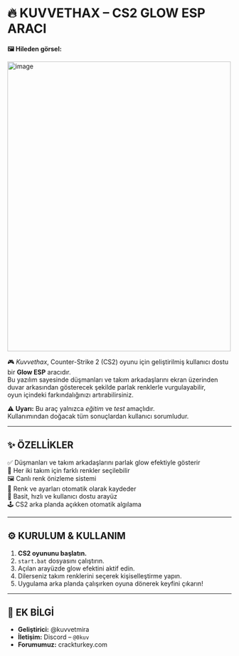 🔥 KUVVETHAX – CS2 GLOW ESP ARACI
======================================

**🖼️ Hileden görsel:**

<img width="502" height="651" alt="image" src="https://github.com/user-attachments/assets/17e8a3f2-7a57-4a95-9f96-41b8493bb262" />

🎮 *Kuvvethax*, Counter-Strike 2 (CS2) oyunu için geliştirilmiş kullanıcı dostu bir **Glow ESP** aracıdır.  
Bu yazılım sayesinde düşmanları ve takım arkadaşlarını ekran üzerinden duvar arkasından gösterecek şekilde parlak renklerle vurgulayabilir,  
oyun içindeki farkındalığınızı artırabilirsiniz.

⚠️ **Uyarı:** Bu araç yalnızca *eğitim* ve *test* amaçlıdır.  
Kullanımından doğacak tüm sonuçlardan kullanıcı sorumludur.

--------------------------------------
✨ ÖZELLİKLER
--------------------------------------

✅  Düşmanları ve takım arkadaşlarını parlak glow efektiyle gösterir  
🎨  Her iki takım için farklı renkler seçilebilir  
🖼️  Canlı renk önizleme sistemi  
💾  Renk ve ayarları otomatik olarak kaydeder  
🧠  Basit, hızlı ve kullanıcı dostu arayüz  
🕹️  CS2 arka planda açıkken otomatik algılama  

--------------------------------------
⚙️ KURULUM & KULLANIM
--------------------------------------

1. **CS2 oyununu başlatın.**
2. `start.bat` dosyasını çalıştırın.
3. Açılan arayüzde glow efektini aktif edin.
4. Dilerseniz takım renklerini seçerek kişiselleştirme yapın.
5. Uygulama arka planda çalışırken oyuna dönerek keyfini çıkarın!

--------------------------------------
📌 EK BİLGİ
--------------------------------------

- **Geliştirici:** @kuvvetmira  
- **İletişim:** Discord – `@0kuv`  
- **Forumumuz:** crackturkey.com  

